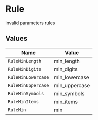 # Rule

invalid parameters rules


## Values

| Name               | Value              |
| ------------------ | ------------------ |
| `RuleMinLength`    | min_length         |
| `RuleMinDigits`    | min_digits         |
| `RuleMinLowercase` | min_lowercase      |
| `RuleMinUppercase` | min_uppercase      |
| `RuleMinSymbols`   | min_symbols        |
| `RuleMinItems`     | min_items          |
| `RuleMin`          | min                |